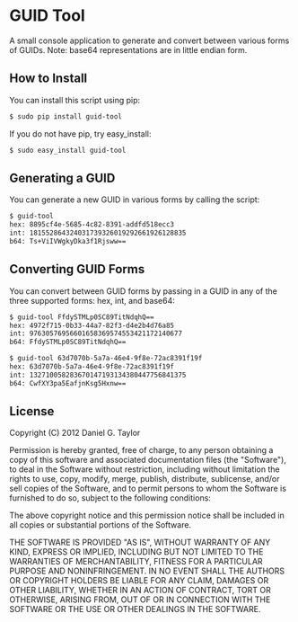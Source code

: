 GUID Tool
=========
A small console application to generate and convert between various forms of GUIDs. Note: base64 representations are in little endian form.

How to Install
--------------
You can install this script using pip:

```bash
$ sudo pip install guid-tool
```

If you do not have pip, try easy_install:

```bash
$ sudo easy_install guid-tool
```

Generating a GUID
-----------------
You can generate a new GUID in various forms by calling the script:

```bash
$ guid-tool
hex: 8895cf4e-5685-4c82-8391-addfd518ecc3
int: 181552864324031739326019292661926128835
b64: Ts+ViIVWgkyDka3f1Rjsww==
```

Converting GUID Forms
---------------------
You can convert between GUID forms by passing in a GUID in any of the three supported forms: hex, int, and base64:

```bash
$ guid-tool FfdySTMLp0SC89TitNdqhQ==
hex: 4972f715-0b33-44a7-82f3-d4e2b4d76a85
int: 97630576956601658369574553421172140677
b64: FfdySTMLp0SC89TitNdqhQ==

$ guid-tool 63d7070b-5a7a-46e4-9f8e-72ac8391f19f
hex: 63d7070b-5a7a-46e4-9f8e-72ac8391f19f
int: 132710058283670147193134380447756841375
b64: CwfXY3pa5EafjnKsg5Hxnw==
```

License
-------
Copyright (C) 2012 Daniel G. Taylor

Permission is hereby granted, free of charge, to any person obtaining a copy of this software and associated documentation files (the "Software"), to deal in the Software without restriction, including without limitation the rights to use, copy, modify, merge, publish, distribute, sublicense, and/or sell copies of the Software, and to permit persons to whom the Software is furnished to do so, subject to the following conditions:

The above copyright notice and this permission notice shall be included in all copies or substantial portions of the Software.

THE SOFTWARE IS PROVIDED "AS IS", WITHOUT WARRANTY OF ANY KIND, EXPRESS OR IMPLIED, INCLUDING BUT NOT LIMITED TO THE WARRANTIES OF MERCHANTABILITY, FITNESS FOR A PARTICULAR PURPOSE AND NONINFRINGEMENT. IN NO EVENT SHALL THE AUTHORS OR COPYRIGHT HOLDERS BE LIABLE FOR ANY CLAIM, DAMAGES OR OTHER LIABILITY, WHETHER IN AN ACTION OF CONTRACT, TORT OR OTHERWISE, ARISING FROM, OUT OF OR IN CONNECTION WITH THE SOFTWARE OR THE USE OR OTHER DEALINGS IN THE SOFTWARE.
